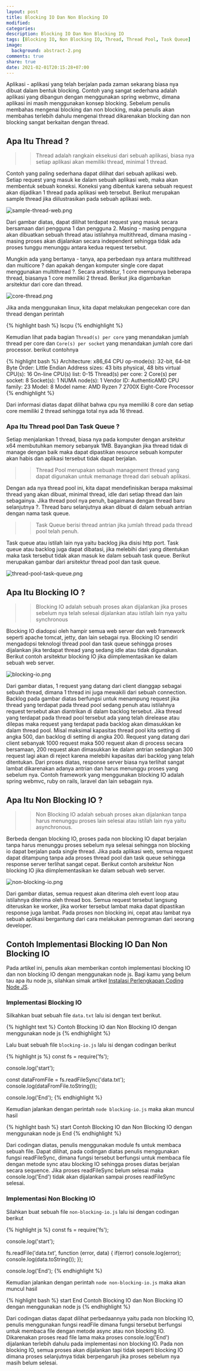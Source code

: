 ```yaml
---
layout: post
title: Blocking IO Dan Non Blocking IO
modified:
categories:
description: Blocking IO Dan Non Blocking IO
tags: [Blocking IO, Non Blocking IO, Thread, Thread Pool, Task Queue]
image:
  background: abstract-2.png
comments: true
share: true
date: 2021-02-01T20:15:28+07:00
---
```


Aplikasi - aplikasi yang telah berjalan pada zaman sekarang biasa nya dibuat dalam bentuk blocking. Contoh yang sangat sederhana adalah aplikasi yang dibangun dengan menggunakan spring webmvc, dimana aplikasi ini masih menggunakan konsep blocking. Sebelum penulis membahas mengenai blocking dan non blocking, maka penulis akan membahas terlebih dahulu mengenai thread dikarenakan blocking dan non blocking sangat berkaitan dengan thread.

## Apa Itu Thread ?

>>Thread adalah rangkain eksekusi dari sebuah aplikasi, biasa nya setiap aplikasi akan memiliki thread, minimal 1 thread. 

Contoh yang paling sederhana dapat dilihat dari sebuah aplikasi web. Setiap request yang masuk ke dalam sebuah aplikasi web, maka akan membentuk sebuah koneksi. Koneksi yang dibentuk karena sebuah request akan dijadikan 1 thread pada aplikasi web tersebut. Berikut merupakan sample thread jika diilustrasikan pada sebuah aplikasi web.

![sample-thread-web.png](../images/sample-thread-web.png)

Dari gambar diatas, dapat dilihat terdapat request yang masuk secara bersamaan dari pengguna 1 dan pengguna 2. Masing - masing pengguna akan dibuatkan sebuah thread atau istilahnya multithread, dimana masing - masing proses akan dijalankan secara independent sehingga tidak ada proses tunggu menunggu antara kedua request tersebut.

Mungkin ada yang bertanya - tanya, apa perbedaan nya antara multithread dan multicore ? dan apakah dengan komputer single core dapat menggunakan multithread ?. Secara arsitektur, 1 core mempunya beberapa thread, biasanya 1 core memiliki 2 thread. Berikut jika digambarkan arsitektur dari core dan thread.

![core-thread.png](../images/core-thread.png)

Jika anda menggunakan linux, kita dapat melakukan pengecekan core dan thread dengan perintah

{% highlight bash %}
lscpu
{% endhighlight %}

Kemudian lihat pada bagian `Thread(s) per core` yang menandakan jumlah thread per core dan `Core(s) per socket` yang menandakan jumlah core dari processor. berikut contohnya

{% highlight bash %}
Architecture:                    x86_64
CPU op-mode(s):                  32-bit, 64-bit
Byte Order:                      Little Endian
Address sizes:                   43 bits physical, 48 bits virtual
CPU(s):                          16
On-line CPU(s) list:             0-15
Thread(s) per core:              2
Core(s) per socket:              8
Socket(s):                       1
NUMA node(s):                    1
Vendor ID:                       AuthenticAMD
CPU family:                      23
Model:                           8
Model name:                      AMD Ryzen 7 2700X Eight-Core Processor
{% endhighlight %}

Dari informasi diatas dapat dilihat bahwa cpu nya memiliki 8 core dan setiap core memiliki 2 thread sehingga total nya ada 16 thread.

### Apa Itu Thread pool Dan Task Queue ?

Setiap menjalankan 1 thread, biasa nya pada komputer dengan arsitektur x64 membutuhkan memory sebanyak 1MB. Bayangkan jika thread tidak di manage dengan baik maka dapat dipastikan resource sebuah komputer akan habis dan aplikasi tersebut tidak dapat berjalan.

>>Thread Pool merupakan sebuah management thread yang dapat digunakan untuk memanage thread dari sebuah aplikasi.

Dengan ada nya thread pool ini, kita dapat mendefinisikan berapa maksimal thread yang akan dibuat, minimal thread, idle dari setiap thread dan lain sebagainya. Jika thread pool nya penuh, bagaimana dengan thread baru selanjutnya ?. Thread baru selanjutnya akan dibuat di dalam sebuah antrian dengan nama task queue.

>>Task Queue berisi thread antrian jika jumlah thread pada thread pool telah penuh.

Task queue atau istilah lain nya yaitu backlog jika disisi http port. Task queue atau backlog juga dapat dibatasi, jika melebihi dari yang ditentukan maka task tersebut tidak akan masuk ke dalam sebuah task queue. Berikut merupakan gambar dari arsitektur thread pool dan task queue.

![thread-pool-task-queue.png](../images/thread-pool-task-queue.png)

## Apa Itu Blocking IO ?

>>Blocking IO adalah sebuah proses akan dijalankan jika proses sebelum nya telah selesai dijalankan atau istilah lain nya yaitu synchronous

Blocking IO diadopsi oleh hampir semua web server dan web framework seperti apache tomcat, jetty, dan lain sebagai nya. Blocking IO sendiri mengadopsi teknologi thread pool dan task queue sehingga proses dijalankan jika terdapat thread yang sedang idle atau tidak digunakan. Berikut contoh arsitektur blocking IO jika diimplementasikan ke dalam sebuah web server.

![blocking-io.png](../images/blocking-io.png)

Dari gambar diatas, 1 request yang datang dari client dianggap sebagai sebuah thread, dimana 1 thread ini juga mewakili dari sebuah connection. Backlog pada gambar diatas berfungsi untuk menampung request jika thread yang terdapat pada thread pool sedang penuh atau istilahnya request tersebut akan diantrikan di dalam backlog tersebut. Jika thread yang terdapat pada thread pool tersebut ada yang telah direlease atau dilepas maka request yang terdapat pada backlog akan dimasukkan ke dalam thread pool. Misal maksimal kapasitas thread pool kita setting di angka 500, dan backlog di setting di angka 200. Request yang datang dari client sebanyak 1000 request maka 500 request akan di process secara bersamaan, 200 request akan dimasukkan ke dalam antrian sedangkan 300 request lagi akan di reject karena melebihi kapasitas dari backlog yang telah ditentukan. Dari proses diatas, response server biasa nya terlihat sangat lambat dikarenakan adanya antrian dan harus menunggu proses yang sebelum nya. Contoh framework yang menggunakan blocking IO adalah spring webmvc, ruby on rails, laravel dan lain sebagain nya.

## Apa Itu Non Blocking IO ?

>>Non Blocking IO adalah sebuah proses akan dijalankan tanpa harus menunggu proses lain selesai atau istilah lain nya yaitu asynchronous.

Berbeda dengan blocking IO, proses pada non blocking IO dapat berjalan tanpa harus menunggu proses sebelum nya selesai sehingga non blocking io dapat berjalan pada single thread. Jika pada aplikasi web, semua request dapat ditampung tanpa ada proses thread pool dan task queue sehingga response server terlihat sangat cepat. Berikut contoh arsitektur Non blocking IO jika diimplementasikan ke dalam sebuah web server.

![non-blocking-io.png](../images/non-blocking-io.png)

Dari gambar diatas, semua request akan diterima oleh event loop atau istilahnya diterima oleh thread bos. Semua request tersebut langsung diteruskan ke worker, jika worker tersebut lambat maka dapat dipastikan response juga lambat. Pada proses non blocking ini, cepat atau lambat nya sebuah aplikasi bergantung dari cara melakukan pemrograman dari seorang developer.

## Contoh Implementasi Blocking IO Dan Non Blocking IO

Pada artikel ini, penulis akan memberikan contoh implementasi blocking IO dan non blocking IO dengan menggunakan node js. Bagi kamu yang belum tau apa itu node js, silahkan simak artikel [Instalasi Perlengkapan Coding Node JS](https://rizkimufrizal.github.io/instalasi-perlengkapan-coding-node-js/).

### Implementasi Blocking IO

Silkahkan buat sebuah file `data.txt` lalu isi dengan text berikut.

{% highlight text %}
Contoh Blocking IO dan Non Blocking IO dengan menggunakan node js
{% endhighlight %}

Lalu buat sebuah file `blocking-io.js` lalu isi dengan codingan berikut

{% highlight js %}
const fs = require('fs');

console.log('start');

const dataFromFile = fs.readFileSync('data.txt');
console.log(dataFromFile.toString());

console.log('End');
{% endhighlight %}

Kemudian jalankan dengan perintah `node blocking-io.js` maka akan muncul hasil

{% highlight bash %}
start
Contoh Blocking IO dan Non Blocking IO dengan menggunakan node js
End
{% endhighlight %}

Dari codingan diatas, penulis menggunakan module fs untuk membaca sebuah file. Dapat dilihat, pada codingan diatas penulis menggunakan fungsi readFileSync, dimana fungsi tersebut berfungsi untuk membaca file dengan metode sync atau blocking IO sehingga proses diatas berjalan secara sequence. Jika proses readFileSync belum selesai maka console.log('End') tidak akan dijalankan sampai proses readFileSync selesai.

### Implementasi Non Blocking IO

Silahkan buat sebuah file `non-blocking-io.js` lalu isi dengan codingan berikut

{% highlight js %}
const fs = require('fs');

console.log('start');

fs.readFile('data.txt', function (error, data) {
    if(error) console.log(error);
    console.log(data.toString());
});

console.log('End');
{% endhighlight %}

Kemudian jalankan dengan perintah `node non-blocking-io.js` maka akan muncul hasil

{% highlight bash %}
start
End
Contoh Blocking IO dan Non Blocking IO dengan menggunakan node js
{% endhighlight %}

Dari codingan diatas dapat dilihat perbedaannya yaitu pada non blocking IO, penulis menggunakan fungsi readFile dimana fungsi tersebut berfungsi untuk membaca file dengan metode async atau non blocking IO. Dikarenakan proses read file lama maka proses console.log('End') dijalankan terlebih dahulu pada implementasi non blocking IO. Pada non blocking IO, semua proses akan dijalankan tapi tidak seperti blocking IO dimana proses selanjutnya tidak berpengaruh jika proses sebelum nya masih belum selesai.